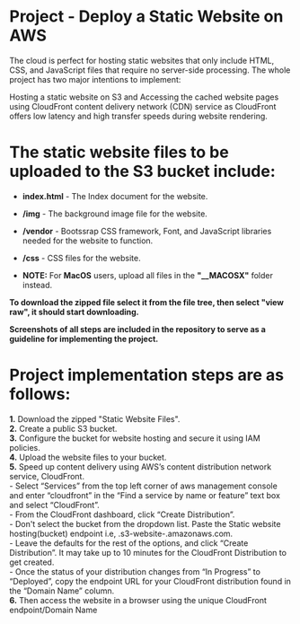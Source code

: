 # Project - Deploy a Static Website on AWS

The cloud is perfect for hosting static websites that only include HTML, CSS, and JavaScript files that require no server-side processing. The whole project has two major intentions to implement:

Hosting a static website on S3 and Accessing the cached website pages using CloudFront content delivery network (CDN) service as CloudFront offers low latency and high transfer speeds during website rendering.

# The static website files to be uploaded to the S3 bucket include:

- **index.html** - The Index document for the website. 
- **/img** - The background image file for the website. 
- **/vendor** - Bootssrap CSS framework, Font, and JavaScript libraries needed for the website to function. 
- **/css** - CSS files for the website.

- **NOTE:** For **MacOS** users, upload all files in the **"__MACOSX"** folder instead.

**To download the zipped file select it from the file tree, then select "view raw", it should start downloading.**
   
**Screenshots of all steps are included in the repository to serve as a guideline for implementing the project.**

# Project implementation steps are as follows:

**1.** Download the zipped "Static Website Files". \
**2.** Create a public S3 bucket. \
**3.** Configure the bucket for website hosting and secure it using IAM policies. \
**4.** Upload the website files to your bucket. \
**5.** Speed up content delivery using AWS’s content distribution network service, CloudFront. \
      - Select “Services” from the top left corner of aws management console and enter “cloudfront” in the “Find a service by name or feature” text box and select “CloudFront”. \
      - From the CloudFront dashboard, click “Create Distribution”. \
      - Don't select the bucket from the dropdown list. Paste the Static website hosting(bucket) endpoint i.e, <bucket-name>.s3-website-<region>.amazonaws.com. \
      - Leave the defaults for the rest of the options, and click “Create Distribution”. It may take up to 10 minutes for the CloudFront Distribution to get created. \
      - Once the status of your distribution changes from “In Progress” to “Deployed”, copy the endpoint URL for your CloudFront distribution found in the “Domain Name” column. \
**6.** Then access the website in a browser using the unique CloudFront endpoint/Domain Name 


